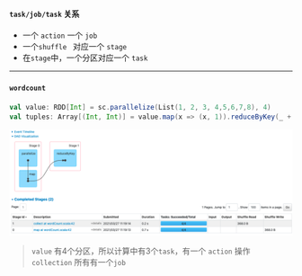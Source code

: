 #### `task/job/task` 关系

* 一个 `action` 一个 `job`
* 一个`shuffle ` 对应一个 `stage`
* 在`stage`中，一个分区对应一个 `task`

---

#### `wordcount`

```scala
val value: RDD[Int] = sc.parallelize(List(1, 2, 3, 4,5,6,7,8), 4)
val tuples: Array[(Int, Int)] = value.map(x => (x, 1)).reduceByKey(_ + _).collect()
```

![a](./pics/word_count.png)

> `value` 有4个分区，所以计算中有3个`task`，有一个 `action` 操作 `collection` 所有有一个`job`



